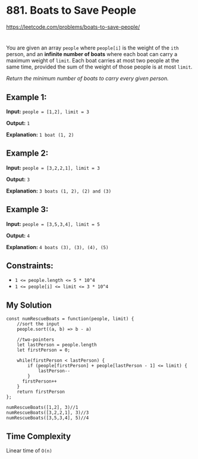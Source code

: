 # 881. Boats to Save People
https://leetcode.com/problems/boats-to-save-people/
#
You are given an array `people` where `people[i]` is the weight of the `ith` person, and an <b>infinite number of boats</b> where each boat can carry a maximum weight of `limit`. Each boat carries at most two people at the same time, provided the sum of the weight of those people is at most `limit`.

<i>Return the minimum number of boats to carry every given person.</i>

## Example 1:
<b>Input:</b> `people = [1,2], limit = 3`

<b>Output:</b> `1`

<b>Explanation:</b> `1 boat (1, 2)`

## Example 2:
<b>Input:</b> `people = [3,2,2,1], limit = 3`

<b>Output:</b> `3`

<b>Explanation:</b> `3 boats (1, 2), (2) and (3)`
## Example 3:
<b>Input:</b> `people = [3,5,3,4], limit = 5`

<b>Output:</b> `4`

<b>Explanation:</b> `4 boats (3), (3), (4), (5)`


## Constraints:
- `1 <= people.length <= 5 * 10^4`
- `1 <= people[i] <= limit <= 3 * 10^4`

## My Solution
````
const numRescueBoats = function(people, limit) {
    //sort the input
    people.sort((a, b) => b - a)
    
    //two-pointers
    let lastPerson = people.length
    let firstPerson = 0;
    
    while(firstPerson < lastPerson) { 
        if (people[firstPerson] + people[lastPerson - 1] <= limit) {
            lastPerson--
        }
      firstPerson++
    }
    return firstPerson
};

numRescueBoats([1,2], 3)//1
numRescueBoats([3,2,2,1], 3)//3
numRescueBoats([3,5,3,4], 5)//4
````

## Time Complexity
Linear time of `O(n)`
